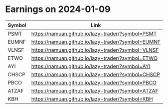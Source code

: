 # Earnings on 2024-01-09

| Symbol | Link |
| ---| --- |
| PSMT | https://namuan.github.io/lazy-trader/?symbol=PSMT |
| EUMNF | https://namuan.github.io/lazy-trader/?symbol=EUMNF |
| VLNSF | https://namuan.github.io/lazy-trader/?symbol=VLNSF |
| ETWO | https://namuan.github.io/lazy-trader/?symbol=ETWO |
| AYI | https://namuan.github.io/lazy-trader/?symbol=AYI |
| CHSCP | https://namuan.github.io/lazy-trader/?symbol=CHSCP |
| PBCO | https://namuan.github.io/lazy-trader/?symbol=PBCO |
| ATZAF | https://namuan.github.io/lazy-trader/?symbol=ATZAF |
| KBH | https://namuan.github.io/lazy-trader/?symbol=KBH |